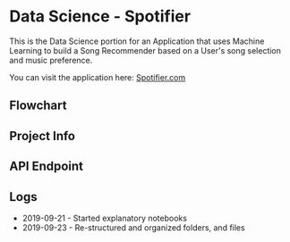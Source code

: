 # Data Science - Spotifier
This is the Data Science portion for an Application that uses Machine Learning to build a Song Recommender based on a User's song selection and music preference.

You can visit the application here: [Spotifier.com](http://spotifier.com)

## Flowchart


## Project Info


## API Endpoint 



## Logs

- 2019-09-21 - Started explanatory notebooks
- 2019-09-23 - Re-structured and organized folders, and files
